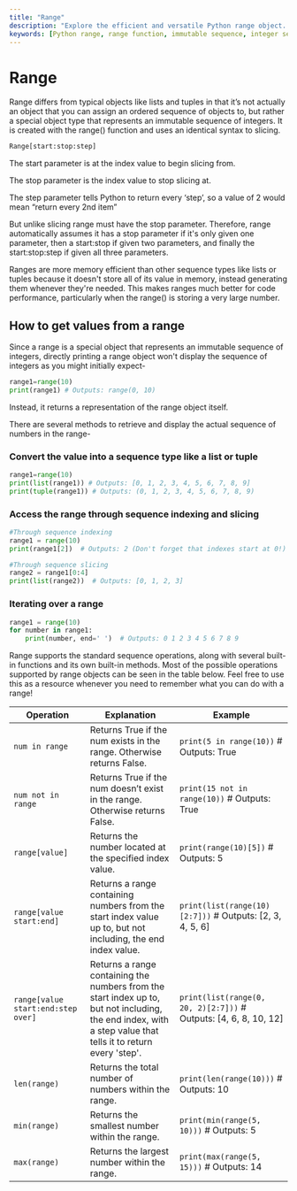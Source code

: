 ```yaml
---
title: "Range"
description: "Explore the efficient and versatile Python range object. Learn how to create and manipulate ranges, access elements, and use them in various sequence operations and iterations."
keywords: [Python range, range function, immutable sequence, integer sequence, memory efficiency, sequence operations, range indexing, range slicing, range iteration]
---
```


# Range

Range differs from typical objects like lists and tuples in that it’s not actually an object that you can assign an ordered sequence of objects to, but rather a special object type that represents an immutable sequence of integers. It is created with the range() function and uses an identical syntax to slicing.

```Python
Range[start:stop:step]
```

The start parameter is at the index value to begin slicing from.

The stop parameter is the index value to stop slicing at.

The step parameter tells Python to return every ‘step’, so a value of 2 would mean “return every 2nd item”

But unlike slicing range must have the stop parameter. Therefore, range automatically assumes it has a stop parameter if it's only given one parameter, then a start:stop if given two parameters, and finally the start:stop:step if given all three parameters.

Ranges are more memory efficient than other sequence types like lists or tuples because it doesn't store all of its value in memory, instead generating them whenever they're needed. This makes ranges much better for code performance, particularly when the range() is storing a very large number.

## How to get values from a range

Since a range is a special object that represents an immutable sequence of integers, directly printing a range object won't display the sequence of integers as you might initially expect-
```Python
range1=range(10)
print(range1) # Outputs: range(0, 10)
```

Instead, it returns a representation of the range object itself.

There are several methods to retrieve and display the actual sequence of numbers in the range-

### Convert the value into a sequence type like a list or tuple
```Python
range1=range(10)
print(list(range1)) # Outputs: [0, 1, 2, 3, 4, 5, 6, 7, 8, 9]
print(tuple(range1)) # Outputs: (0, 1, 2, 3, 4, 5, 6, 7, 8, 9)
```

### Access the range through sequence indexing and slicing
```Python
#Through sequence indexing
range1 = range(10)
print(range1[2])  # Outputs: 2 (Don't forget that indexes start at 0!)

#Through sequence slicing
range2 = range1[0:4]
print(list(range2))  # Outputs: [0, 1, 2, 3]
```
### Iterating over a range

```Python
range1 = range(10)
for number in range1:
    print(number, end=' ')  # Outputs: 0 1 2 3 4 5 6 7 8 9
```

Range supports the standard sequence operations, along with several built-in functions and its own built-in methods. Most of the possible operations supported by range objects can be seen in the table below. Feel free to use this as a resource whenever you need to remember what you can do with a range!

| Operation | Explanation | Example |
|-----------|-------------|---------|
| `num in range` | Returns True if the num exists in the range. Otherwise returns False. | `print(5 in range(10))`  # Outputs: True |
| `num not in range` | Returns True if the num doesn’t exist in the range. Otherwise returns False. | `print(15 not in range(10))`  # Outputs: True |
| `range[value]` | Returns the number located at the specified index value. | `print(range(10)[5])`  # Outputs: 5 |
| `range[value start:end]` | Returns a range containing numbers from the start index value up to, but not including, the end index value. | `print(list(range(10)[2:7]))`  # Outputs: [2, 3, 4, 5, 6] |
| `range[value start:end:step over]` | Returns a range containing the numbers from the start index up to, but not including, the end index, with a step value that tells it to return every 'step'. | `print(list(range(0, 20, 2)[2:7]))`  # Outputs: [4, 6, 8, 10, 12] |
| `len(range)` | Returns the total number of numbers within the range. | `print(len(range(10)))`  # Outputs: 10 |
| `min(range)` | Returns the smallest number within the range. | `print(min(range(5, 10)))`  # Outputs: 5 |
| `max(range)` | Returns the largest number within the range. | `print(max(range(5, 15)))`  # Outputs: 14 |